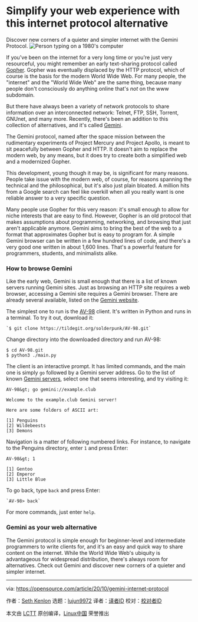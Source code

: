 [#]: collector: (lujun9972)
[#]: translator: ( )
[#]: reviewer: ( )
[#]: publisher: ( )
[#]: url: ( )
[#]: subject: (Simplify your web experience with this internet protocol alternative)
[#]: via: (https://opensource.com/article/20/10/gemini-internet-protocol)
[#]: author: (Seth Kenlon https://opensource.com/users/seth)

Simplify your web experience with this internet protocol alternative
======
Discover new corners of a quieter and simpler internet with the Gemini
Protocol.
![Person typing on a 1980's computer][1]

If you've been on the internet for a very long time or you're just very resourceful, you might remember an early text-sharing protocol called [Gopher][2]. Gopher was eventually displaced by the HTTP protocol, which of course is the basis for the modern World Wide Web. For many people, the "internet" and the "World Wide Web" are the same thing, because many people don't consciously do anything online that's _not_ on the www subdomain.

But there have always been a variety of network protocols to share information over an interconnected network: Telnet, FTP, SSH, Torrent, GNUnet, and many more. Recently, there's been an addition to this collection of alternatives, and it's called [Gemini][3].

The Gemini protocol, named after the space mission between the rudimentary experiments of Project Mercury and Project Apollo, is meant to sit peacefully between Gopher and HTTP. It doesn't aim to replace the modern web, by any means, but it does try to create both a simplified web and a modernized Gopher.

This development, young though it may be, is significant for many reasons. People take issue with the modern web, of course, for reasons spanning the technical and the philosophical, but it's also just plain bloated. A million hits from a Google search can feel like overkill when all you really want is one reliable answer to a very specific question.

Many people use Gopher for this very reason: it's small enough to allow for niche interests that are easy to find. However, Gopher is an old protocol that makes assumptions about programming, networking, and browsing that just aren't applicable anymore. Gemini aims to bring the best of the web to a format that approximates Gopher but is easy to program for. A simple Gemini browser can be written in a few hundred lines of code, and there's a very good one written in about 1,600 lines. That's a powerful feature for programmers, students, and minimalists alike.

### How to browse Gemini

Like the early web, Gemini is small enough that there is a list of known servers running Gemini sites. Just as browsing an HTTP site requires a web browser, accessing a Gemini site requires a Gemini browser. There are already several available, listed on the [Gemini website][4].

The simplest one to run is the [AV-98][5] client. It's written in Python and runs in a terminal. To try it out, download it:


```
`$ git clone https://tildegit.org/solderpunk/AV-98.git`
```

Change directory into the downloaded directory and run AV-98:


```
$ cd AV-98.git
$ python3 ./main.py
```

The client is an interactive prompt. It has limited commands, and the main one is simply `go` followed by a Gemini server address. Go to the list of known [Gemini servers][6], select one that seems interesting, and try visiting it:


```
AV-98&gt; go gemini://example.club

Welcome to the example.club Gemini server!

Here are some folders of ASCII art:

[1] Penguins
[2] Wildebeests
[3] Demons
```

Navigation is a matter of following numbered links. For instance, to navigate to the Penguins directory, enter `1` and press Enter:


```
AV-98&gt; 1

[1] Gentoo
[2] Emperor
[3] Little Blue
```

To go back, type `back` and press Enter:


```
`AV-98> back`
```

For more commands, just enter `help`.

### Gemini as your web alternative

The Gemini protocol is simple enough for beginner-level and intermediate programmers to write clients for, and it's an easy and quick way to share content on the internet. While the World Wide Web's ubiquity is advantageous for widespread distribution, there's always room for alternatives. Check out Gemini and discover new corners of a quieter and simpler internet.

--------------------------------------------------------------------------------

via: https://opensource.com/article/20/10/gemini-internet-protocol

作者：[Seth Kenlon][a]
选题：[lujun9972][b]
译者：[译者ID](https://github.com/译者ID)
校对：[校对者ID](https://github.com/校对者ID)

本文由 [LCTT](https://github.com/LCTT/TranslateProject) 原创编译，[Linux中国](https://linux.cn/) 荣誉推出

[a]: https://opensource.com/users/seth
[b]: https://github.com/lujun9972
[1]: https://opensource.com/sites/default/files/styles/image-full-size/public/lead-images/1980s-computer-yearbook.png?itok=eGOYEKK- (Person typing on a 1980's computer)
[2]: https://en.wikipedia.org/wiki/Gopher_%28protocol%29
[3]: https://gemini.circumlunar.space/
[4]: https://gemini.circumlunar.space/clients.html
[5]: https://tildegit.org/solderpunk/AV-98
[6]: https://portal.mozz.us/gemini/gemini.circumlunar.space/servers
